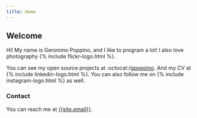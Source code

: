 ```yaml
---
title: Home
---
```


## Welcome

Hi! My name is Geronimo Poppino, and I like to program a lot! I also love photography {% include flickr-logo.html %}.

You can see my open source projects at :octocat:/[gpoppino](https://github.com/gpoppino). And my CV at {% include linkedin-logo.html %}.
You can also follow me on {% include instagram-logo.html %} as well.

### Contact

You can reach me at [{{site.email}}](mailto:{{site.email}}).

